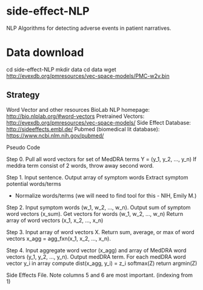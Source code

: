 # side-effect-NLP
NLP Algorithms for detecting adverse events in patient narratives.

# Data download
cd side-effect-NLP
mkdir data
cd data
wget http://evexdb.org/pmresources/vec-space-models/PMC-w2v.bin

## Strategy
Word Vector and other resources
BioLab NLP homepage: http://bio.nlplab.org/#word-vectors
Pretrained Vectors: http://evexdb.org/pmresources/vec-space-models/
Side Effect Database: http://sideeffects.embl.de/
Pubmed (biomedical lit database): https://www.ncbi.nlm.nih.gov/pubmed/

Pseudo Code

Step 0.
Pull all word vectors for set of MedDRA terms Y = (y_1, y_2, …, y_n)
If meddra term consist of 2 words, throw away second word.

Step 1. Input sentence. Output array of symptom words
Extract symptom potential words/terms
- Normalize words/terms (we will need to find tool for this - NIH, Emily M.)

Step 2. Input symptom words (w_1, w_2, …, w_n).  Output sum of symptom word vectors (x_sum).
Get vectors for words (w_1, w_2, …, w_n)
Return array of word vectors (x_1, x_2, …, x_n)

Step 3.  Input array of word vectors X.  Return sum, average, or max of word vectors x_agg = agg_fxn(x_1, x_2, …, x_n).


Step 4. Input aggregate word vector (x_agg) and array of MedDRA word vectors (y_1, y_2, …, y_n).  Output medDRA term.
For each medDRA word vector y_i in array
compute dist(x_agg, y_i) = z_i
softmax(Z)
return argmin(Z)

Side Effects File.
Note columns 5 and 6 are most important. (indexing from 1)
